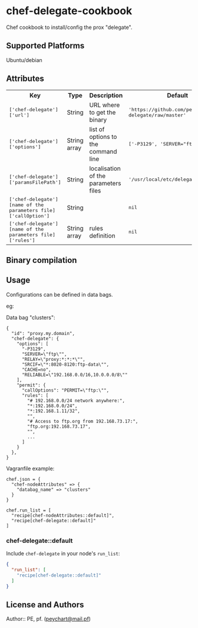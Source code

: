 # chef-delegate-cookbook

 Chef cookbook to install/config the prox "delegate".

## Supported Platforms

 Ubuntu/debian

## Attributes

<table>
  <tr>
    <th>Key</th>
    <th>Type</th>
    <th>Description</th>
    <th>Default</th>
  </tr>
  <tr>
    <td><tt>['chef-delegate']['url']</tt></td>
    <td>String</td>
    <td>URL where to get the binary</td>
    <td><tt>'https://github.com/peychart/chef-delegate/raw/master'</tt></td>
  </tr>
  <tr>
    <td><tt>['chef-delegate']['options']</tt></td>
    <td>String array</td>
    <td>list of options to the command line</td>
    <td><tt>['-P3129', 'SERVER="ftp"']</tt></td>
  </tr>
  <tr>
    <td><tt>['chef-delegate']['paramsFilePath']</tt></td>
    <td>String</td>
    <td>localisation of the parameters files</td>
    <td><tt>'/usr/local/etc/delegate'</tt></td>
  </tr>
  <tr>
    <td><tt>['chef-delegate'][name of the parameters file]['callOption']</tt></td>
    <td>String</td>
    <td></td>
    <td><tt>nil</tt></td>
  </tr>
  <tr>
    <td><tt>['chef-delegate'][name of the parameters file]['rules']</tt></td>
    <td>String array</td>
    <td>rules definition</td>
    <td><tt>nil</tt></td>
  </tr>
</table>

## Binary compilation

## Usage

 Configurations can be defined in data bags.

 eg:

 Data bag "clusters":

    {
      "id": "proxy.my.domain",
      "chef-delegate": {
        "options": [
          "-P3129",
          "SERVER=\"ftp\"",
          "RELAY=\"proxy:*:*:*\"",
          "SRCIF=\"*:8020-8120:ftp-data\"",
          "CACHE=no",
          "RELIABLE=\"192.168.0.0/16,10.0.0.0/8\""
        ],
        "permit": {
          "callOptions": "PERMIT=\"ftp:\"",
          "rules": [
            "# 192.168.0.0/24 network anywhere:",
            "*:192.168.0.0/24",
            "*:192.168.1.11/32",
            "",
            "# Access to ftp.org from 192.168.73.17:",
            "ftp.org:192.168.73.17",
            "",
            ...
          ]
        }
      },
    }

 Vagranfile example:

    chef.json = {
      "chef-nodeAttributes" => {
        "databag_name" => "clusters"
      }
    }
    
    chef.run_list = [
      "recipe[chef-nodeAttributes::default]",
      "recipe[chef-delegate::default]"
    ]

### chef-delegate::default

Include `chef-delegate` in your node's `run_list`:

```json
{
  "run_list": [
    "recipe[chef-delegate::default]"
  ]
}
```

## License and Authors

Author:: PE, pf. (<peychart@mail.pf>)

